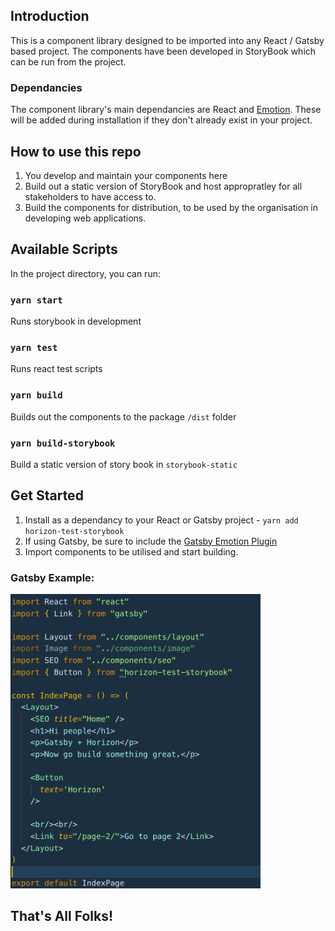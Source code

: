 ## Introduction
This is a component library designed to be imported into any React / Gatsby based project. The components have been developed in StoryBook which can be run from the project. 

### Dependancies
The component library's main dependancies are React and <a href='https://emotion.sh/docs/introduction'>Emotion</a>. These will be added during installation if they don't already exist in your project.

## How to use this repo
1. You develop and maintain your components here
2. Build out a static version of StoryBook and host appropratley for all stakeholders to have access to.
3. Build the components for distribution, to be used by the organisation in developing web applications.

## Available Scripts

In the project directory, you can run:

### `yarn start`

Runs storybook in development


### `yarn test`

Runs react test scripts

### `yarn build`

Builds out the components to the package `/dist` folder

### `yarn build-storybook`

Build a static version of story book in `storybook-static`

## Get Started

1. Install as a dependancy to your React or Gatsby project - `yarn add horizon-test-storybook`
2. If using Gatsby, be sure to include the <a href="https://www.gatsbyjs.org/docs/emotion/">Gatsby Emotion Plugin</a>
3. Import components to be utilised and start building.

### Gatsby Example:  

<img width='400' src='example.png'>

## That's All Folks!